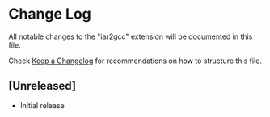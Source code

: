 # Change Log
All notable changes to the "iar2gcc" extension will be documented in this file.

Check [Keep a Changelog](http://keepachangelog.com/) for recommendations on how to structure this file.

## [Unreleased]
- Initial release